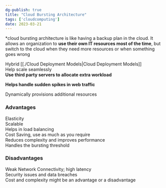 ```yaml
---  
dg-publish: true  
title: "Cloud Bursting Architecture"  
tags: ['cloudcomputing']  
date: 2023-03-21  
---  
```

  
*cloud bursting architecture is like having a backup plan in the cloud. It allows an organization to **use their own IT resources most of the time**, but switch to the cloud when they need more resources or when something goes wrong  
  
Hybrid [[./Cloud Deployment Models|Cloud Deployment Models]]   
Help scale seamlessly  
**Use third party servers to allocate extra workload**  
  
**Helps handle sudden spikes in web traffic**  
  
Dynamically provisions additional resources   
  
### Advantages  
Elasticity  
Scalable  
Helps in load balancing  
Cost Saving, use as much as you require  
Reduces complexity and improves performance  
Handles the bursting threshold  
  
  
### Disadvantages  
Weak Network Connectivity; high latency  
Security issues and data breaches  
Cost and complexity might be an advantage or a disadvantage   
  
  
  
